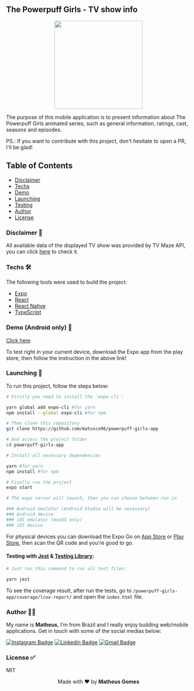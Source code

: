 ## The Powerpuff Girls - TV show info

<p align="center">
  <img style="height: 240px;" src="https://media0.giphy.com/media/pgiu2F8RERX5C/giphy.gif" />
</p>

The purpose of this mobile application is to present information about The Powerpuff Girls animated series, such as general information, ratings, cast, seasons and episodes.

PS.: If you want to contribute with this project, don't hesitate to open a PR, I'll be glad!

## Table of Contents

<!--ts-->
   * [Disclaimer](#disclaimer-)
   * [Techs](#techs-)
   * [Demo](#demo-android-only-)
   * [Launching](#launching-)
   * [Testing](#testing-with-jest--testing-library)
   * [Author](#author-)
   * [License](#license-)
<!--te-->

### Disclaimer 📃

All available data of the displayed TV show was provided by TV Maze API, you can click [here](http://www.tvmaze.com/api) to check it.

### Techs 🛠

The following tools were used to build the project:

- [Expo](https://expo.dev/)
- [React](https://pt-br.reactjs.org/)
- [React Native](https://reactnative.dev/)
- [TypeScript](https://www.typescriptlang.org/)

### Demo (Android only) 🎲

[Click here](https://expo.dev/@matusca96/powerpuff-girls-app)

To test right in your current device, download the Expo app from the play store, then follow the instruction in the above link!

### Launching 🚀

To run this project, follow the steps below:

```bash
# Firstly you need to install the `expo-cli`:

yarn global add expo-cli #for yarn
npm install --global expo-cli #for npm

# Then clone this repository
git clone https://github.com/matusca96/powerpuff-girls-app

# And access the project folder
cd powerpuff-girls-app

# Install all necessary dependencies

yarn #for yarn
npm install #for npm

# Finally run the project
expo start

# The expo server will launch, then you can choose between run in

### Android emulator (Android Studio will be necessary)
### Android device
### iOS emulator (macOS only)
### iOS device
```
For physical devices you can download the Expo Go on [App Store](https://apps.apple.com/us/app/expo-go/id982107779) or [Play Store](https://play.google.com/store/apps/details?id=host.exp.exponent), then scan the QR code and you're good to go.

#### Testing with [Jest](https://jestjs.io/) & [Testing Library](https://testing-library.com/):
```bash
# Just run this command to run all test files:

yarn jest
```

To see the coverage result, after run the tests, go to `/powerpuff-girls-app/coverage/lcov-report/` and open the `index.html` file.

### Author 🧔🏻

My name is **Matheus**, I'm from Brazil and I really enjoy building web/mobile applications. Get in touch with some of the social medias below:

[![Instagram Badge](https://img.shields.io/badge/-matusca96-07824d?style=flat-square&logo=Instagram&logoColor=white&link=https://www.instagram.com/matusca96/)](https://www.instagram.com/matusca96/)
[![Linkedin Badge](https://img.shields.io/badge/-Matheus%20Gomes-07824d?style=flat-square&logo=Linkedin&logoColor=white&link=https://www.linkedin.com/in/matheus-andr%C3%A9-gomes-ba5871112/)](https://www.linkedin.com/in/matheus-andr%C3%A9-gomes-ba5871112/)
[![Gmail Badge](https://img.shields.io/badge/-gomesloud@gmail.com-07824d?style=flat-square&logo=Gmail&logoColor=white&link=mailto:gomesloud@gmail.com)](mailto:gomesloud@gmail.com) 

### License ✅

MIT

<p align="center">Made with ❤ by <b>Matheus Gomes</b></p>
